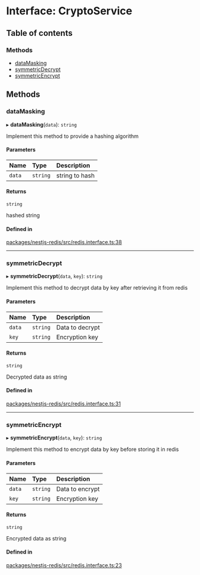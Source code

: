 # Interface: CryptoService

## Table of contents

### Methods

- [dataMasking](CryptoService.md#datamasking)
- [symmetricDecrypt](CryptoService.md#symmetricdecrypt)
- [symmetricEncrypt](CryptoService.md#symmetricencrypt)

## Methods

### <a id="datamasking" name="datamasking"></a> dataMasking

▸ **dataMasking**(`data`): `string`

Implement this method to provide a hashing algorithm

#### Parameters

| Name | Type | Description |
| :------ | :------ | :------ |
| `data` | `string` | string to hash |

#### Returns

`string`

hashed string

#### Defined in

[packages/nestjs-redis/src/redis.interface.ts:38](https://github.com/brickdoc/brickdoc/blob/01ea9f2e/packages/nestjs-redis/src/redis.interface.ts#L38)

___

### <a id="symmetricdecrypt" name="symmetricdecrypt"></a> symmetricDecrypt

▸ **symmetricDecrypt**(`data`, `key`): `string`

Implement this method to decrypt data by key after retrieving it from redis

#### Parameters

| Name | Type | Description |
| :------ | :------ | :------ |
| `data` | `string` | Data to decrypt |
| `key` | `string` | Encryption key |

#### Returns

`string`

Decrypted data as string

#### Defined in

[packages/nestjs-redis/src/redis.interface.ts:31](https://github.com/brickdoc/brickdoc/blob/01ea9f2e/packages/nestjs-redis/src/redis.interface.ts#L31)

___

### <a id="symmetricencrypt" name="symmetricencrypt"></a> symmetricEncrypt

▸ **symmetricEncrypt**(`data`, `key`): `string`

Implement this method to encrypt data by key before storing it in redis

#### Parameters

| Name | Type | Description |
| :------ | :------ | :------ |
| `data` | `string` | Data to encrypt |
| `key` | `string` | Encryption key |

#### Returns

`string`

Encrypted data as string

#### Defined in

[packages/nestjs-redis/src/redis.interface.ts:23](https://github.com/brickdoc/brickdoc/blob/01ea9f2e/packages/nestjs-redis/src/redis.interface.ts#L23)
